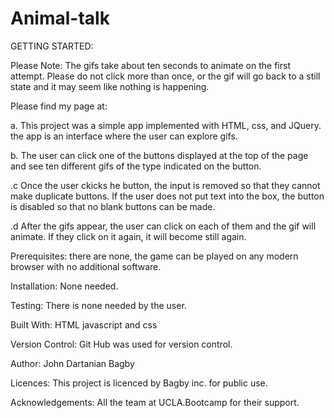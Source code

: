 # Animal-talk

GETTING STARTED:

Please Note: The gifs take about ten seconds to animate on the first attempt. Please do not click more than once, or the gif will go back to a still state and it may seem like nothing is happening.

Please find my page at: 

a. This project was a simple app implemented with HTML, css, and JQuery. the app is an interface where the user can explore      gifs.

b. The user can click one of the buttons displayed at the top of the page and see ten different gifs of the type indicated on    the button.

.c Once the user ckicks he button, the input is removed so that they cannot make duplicate buttons. If the user does not put      text into the box, the button is disabled so that no blank buttons can be made.

.d  After the gifs appear, the user can click on each of them and the gif will animate. If they click on it again, it will         become still again.

Prerequisites: there are none, the game can be played on any modern browser with no additional software.

Installation: None needed.

Testing: There is none needed by the user.

Built With: HTML javascript and css

Version Control: Git Hub was used for version control.

Author: John Dartanian Bagby

Licences: This project is licenced by Bagby inc. for public use.

Acknowledgements: All the team at UCLA.Bootcamp for their support.
